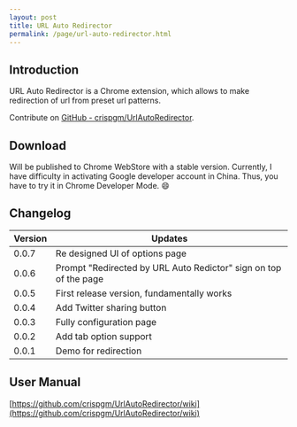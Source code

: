 ```yaml
---
layout: post
title: URL Auto Redirector
permalink: /page/url-auto-redirector.html
---
```


## Introduction

URL Auto Redirector is a Chrome extension, which allows to make redirection of url from preset url patterns.

Contribute on [GitHub - crispgm/UrlAutoRedirector](https://github.com/crispgm/UrlAutoRedirector).

## Download

Will be published to Chrome WebStore with a stable version. Currently, I have difficulty in activating Google developer account in China.
Thus, you have to try it in Chrome Developer Mode. :smile:

## Changelog

|Version|<center>Updates</center>|
|-------|-------|
| 0.0.7 | Re designed UI of options page |
| 0.0.6 | Prompt "Redirected by URL Auto Redictor" sign on top of the page |
| 0.0.5 | First release version, fundamentally works |
| 0.0.4 | Add Twitter sharing button |
| 0.0.3 | Fully configuration page |
| 0.0.2 | Add tab option support |
| 0.0.1 | Demo for redirection |

## User Manual

[https://github.com/crispgm/UrlAutoRedirector/wiki](https://github.com/crispgm/UrlAutoRedirector/wiki)
